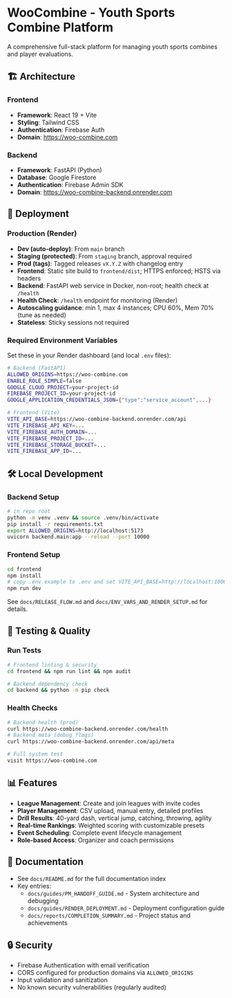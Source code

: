 # WooCombine - Youth Sports Combine Platform

A comprehensive full-stack platform for managing youth sports combines and player evaluations.

## 🏗️ **Architecture**

### **Frontend**
- **Framework**: React 19 + Vite
- **Styling**: Tailwind CSS
- **Authentication**: Firebase Auth
- **Domain**: https://woo-combine.com

### **Backend**
- **Framework**: FastAPI (Python)
- **Database**: Google Firestore
- **Authentication**: Firebase Admin SDK  
- **Domain**: https://woo-combine-backend.onrender.com

## 🚀 **Deployment**

### **Production (Render)**
- **Dev (auto-deploy)**: From `main` branch
- **Staging (protected)**: From `staging` branch, approval required
- **Prod (tags)**: Tagged releases `vX.Y.Z` with changelog entry
- **Frontend**: Static site build to `frontend/dist`; HTTPS enforced; HSTS via headers
- **Backend**: FastAPI web service in Docker, non-root; health check at `/health`
- **Health Check**: `/health` endpoint for monitoring (Render)
- **Autoscaling guidance**: min 1, max 4 instances; CPU 60%, Mem 70% (tune as needed)
- **Stateless**: Sticky sessions not required

### **Required Environment Variables**
Set these in your Render dashboard (and local `.env` files):

```bash
# Backend (FastAPI)
ALLOWED_ORIGINS=https://woo-combine.com
ENABLE_ROLE_SIMPLE=false
GOOGLE_CLOUD_PROJECT=your-project-id
FIREBASE_PROJECT_ID=your-project-id
GOOGLE_APPLICATION_CREDENTIALS_JSON={"type":"service_account",...}

# Frontend (Vite)
VITE_API_BASE=https://woo-combine-backend.onrender.com/api
VITE_FIREBASE_API_KEY=...
VITE_FIREBASE_AUTH_DOMAIN=...
VITE_FIREBASE_PROJECT_ID=...
VITE_FIREBASE_STORAGE_BUCKET=...
VITE_FIREBASE_APP_ID=...
```

## 🛠️ **Local Development**

### **Backend Setup**
```bash
# in repo root
python -m venv .venv && source .venv/bin/activate
pip install -r requirements.txt
export ALLOWED_ORIGINS=http://localhost:5173
uvicorn backend.main:app --reload --port 10000
```

### **Frontend Setup**  
```bash
cd frontend
npm install
# copy .env.example to .env and set VITE_API_BASE=http://localhost:10000/api
npm run dev
```

See `docs/RELEASE_FLOW.md` and `docs/ENV_VARS_AND_RENDER_SETUP.md` for details.

## 🧪 **Testing & Quality**

### **Run Tests**
```bash
# Frontend linting & security
cd frontend && npm run lint && npm audit

# Backend dependency check
cd backend && python -m pip check
```

### **Health Checks**
```bash
# Backend health (prod)
curl https://woo-combine-backend.onrender.com/health
# Backend meta (debug flags)
curl https://woo-combine-backend.onrender.com/api/meta

# Full system test
visit https://woo-combine.com
```

## 📊 **Features**

- **League Management**: Create and join leagues with invite codes
- **Player Management**: CSV upload, manual entry, detailed profiles
- **Drill Results**: 40-yard dash, vertical jump, catching, throwing, agility
- **Real-time Rankings**: Weighted scoring with customizable presets
- **Event Scheduling**: Complete event lifecycle management
- **Role-based Access**: Organizer and coach permissions

## 📝 **Documentation**

- See `docs/README.md` for the full documentation index
- Key entries:
  - `docs/guides/PM_HANDOFF_GUIDE.md` - System architecture and debugging
  - `docs/guides/RENDER_DEPLOYMENT.md` - Deployment configuration guide
  - `docs/reports/COMPLETION_SUMMARY.md` - Project status and achievements

## 🔒 **Security**

- Firebase Authentication with email verification
- CORS configured for production domains via `ALLOWED_ORIGINS`
- Input validation and sanitization
- No known security vulnerabilities (regularly audited)
